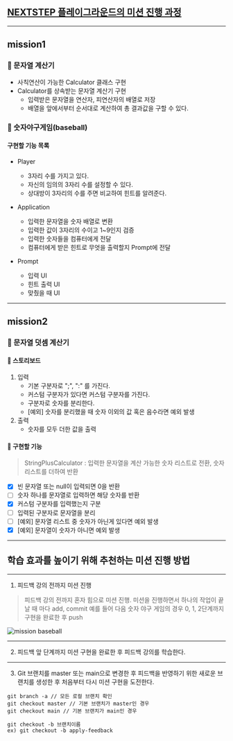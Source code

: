 ## [NEXTSTEP 플레이그라운드의 미션 진행 과정](https://github.com/next-step/nextstep-docs/blob/master/playground/README.md)

---
## mission1
### 📌 문자열 계산기
- 사칙연산이 가능한 Calculator 클래스 구현
- Calculator를 상속받는 문자열 계산기 구현
  - 입력받은 문자열을 연산자, 피연산자의 배열로 저장
  - 배열을 앞에서부터 순서대로 계산하여 총 결과값을 구할 수 있다.

### 📌 숫자야구게임(baseball)
#### 구현할 기능 목록
- Player
  - 3자리 수를 가지고 있다.
  - 자신의 임의의 3자리 수를 설정할 수 있다.
  - 상대방이 3자리의 수를 주면 비교하여 힌트를 알려준다.

- Application
  - 입력한 문자열을 숫자 배열로 변환
  - 입력한 값이 3자리의 수이고 1~9인지 검증
  - 입력한 숫자들을 컴퓨터에게 전달
  - 컴퓨터에게 받은 힌트로 무엇을 출력할지 Prompt에 전달

- Prompt
  - 입력 UI
  - 힌트 출력 UI
  - 맞췄을 때 UI
---
## mission2
### 📌 문자열 덧셈 계산기
#### 📝 스토리보드
1. 입력
   - 기본 구분자로 ";", ":" 를 가진다.
   - 커스텀 구분자가 있다면 커스텀 구분자를 가진다.
   - 구분자로 숫자를 분리한다.
   - [예외] 숫자를 분리했을 때 숫자 이외의 값 혹은 음수라면 예외 발생
2. 출력
   - 숫자를 모두 더한 값을 출력

#### 📍 구현할 기능
> StringPlusCalculator : 입력한 문자열을 계산 가능한 숫자 리스트로 전환, 숫자 리스트를 더하여 반환
- [x] 빈 문자열 또는 null이 입력되면 0을 반환
- [ ] 숫자 하나를 문자열로 입력하면 해당 숫자를 반환
- [x] 커스텀 구분자를 입력했는지 구분
- [ ] 입력된 구분자로 문자열을 분리
- [ ] [예외] 문자열 리스트 중 숫자가 아닌게 있다면 예외 발생
- [x] [예외] 문자열이 숫자가 아니면 예외 발생

---
## 학습 효과를 높이기 위해 추천하는 미션 진행 방법

---
1. 피드백 강의 전까지 미션 진행 
> 피드백 강의 전까지 혼자 힘으로 미션 진행. 미션을 진행하면서 하나의 작업이 끝날 때 마다 add, commit
> 예를 들어 다음 숫자 야구 게임의 경우 0, 1, 2단계까지 구현을 완료한 후 push

![mission baseball](https://raw.githubusercontent.com/next-step/nextstep-docs/master/playground/images/mission_baseball.png)

---
2. 피드백 앞 단계까지 미션 구현을 완료한 후 피드백 강의를 학습한다.

---
3. Git 브랜치를 master 또는 main으로 변경한 후 피드백을 반영하기 위한 새로운 브랜치를 생성한 후 처음부터 다시 미션 구현을 도전한다.

```
git branch -a // 모든 로컬 브랜치 확인
git checkout master // 기본 브랜치가 master인 경우
git checkout main // 기본 브랜치가 main인 경우

git checkout -b 브랜치이름
ex) git checkout -b apply-feedback
```
